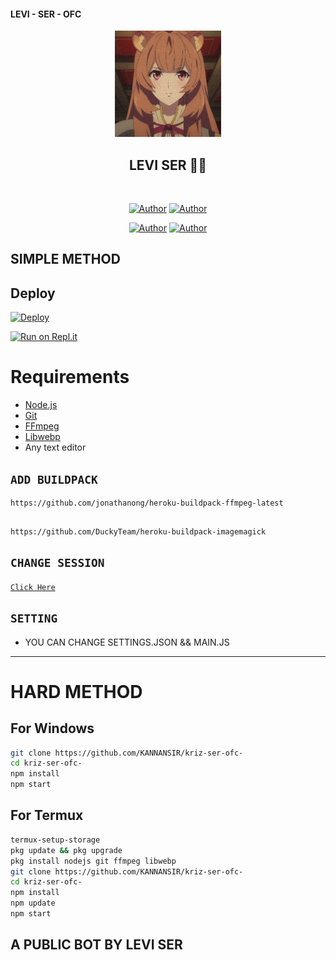 #### LEVI - SER - OFC 



<div align="center">
<img src="ds.jpg" alt="LEVI" width="170" />

## LEVI SER 🌝💝

</div>

<p align="center">
<a href="##"><img title="" src="LEVI-BOT-V1?label=Language&message=English&color=blue"></a>
</p>
<p align="center">
 <a href="https://github.com/LEVIsir"><img title="Author" src="https://img.shields.io/badge/Author-LEVI-blue.svg?style=for-the-badge&logo=github" /></a>  <a href="https://Wa.me/+918139092699?text=Hello%20LEVI%20Bro🌝...fen%20boi%20aan😌💝"><img title="Author" src="https://img.shields.io/badge/Owner-LEVI-blue.svg?style=for-the-badge&logo=whatsapp" /></a>
<p align="center">
<a href="https://chat.whatsapp.com/IwOZg4VGdJq4lTH12aPOzc"><img title="Author" src="https://img.shields.io/badge/Watsapp-Group-blue.svg?style=for-the-badge&logo=whatsapp" /></a> <a href="https://instagram.com/am_jr_nihal"><img title="Author" src="https://img.shields.io/badge/Instagram-am_jr_nihal-violet.svg?style=for-the-badge&logo=Instagram" /></a>
</p>


## SIMPLE METHOD 
## Deploy
[![Deploy](https://www.herokucdn.com/deploy/button.svg)](https://heroku.com/deploy?template=https://github.com/Nihalmhd/belcobos/)

[![Run on Repl.it](https://repl.it/badge/github/quiec/whatsAlfa)](https://replit.com/@KANNANSIR/KRIZ-SIR-Qr-code?v=1)


# Requirements
* [Node.js](https://nodejs.org/en/)
* [Git](https://git-scm.com/downloads)
* [FFmpeg](https://github.com/BtbN/FFmpeg-Builds/releases/download/autobuild-2020-12-08-13-03/ffmpeg-n4.3.1-26-gca55240b8c-win64-gpl-4.3.zip)
* [Libwebp](https://developers.google.com/speed/webp/download)
* Any text editor

## `ADD BUILDPACK`

```
https://github.com/jonathanong/heroku-buildpack-ffmpeg-latest
```
```

https://github.com/DuckyTeam/heroku-buildpack-imagemagick
```

## `CHANGE SESSION`

[`Click Here`](https://github.com/KANNANSIR/kriz-ser-ofc-/blob/master/Denis.json#L1)


## `SETTING`

- YOU CAN CHANGE SETTINGS.JSON && MAIN.JS


---




# HARD METHOD
## For Windows
```bash
git clone https://github.com/KANNANSIR/kriz-ser-ofc-
cd kriz-ser-ofc-
npm install
npm start
```
## For Termux
```bash
termux-setup-storage
pkg update && pkg upgrade
pkg install nodejs git ffmpeg libwebp 
git clone https://github.com/KANNANSIR/kriz-ser-ofc-
cd kriz-ser-ofc-
npm install
npm update
npm start
```
## A PUBLIC BOT BY LEVI SER
